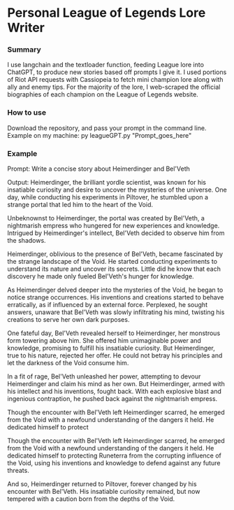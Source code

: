 # Personal League of Legends Lore Writer
### Summary
I use langchain and the textloader function, feeding League lore into ChatGPT, to produce new stories based off prompts I give it. I used portions of Riot API requests with Cassiopeia to fetch mini champion lore along with ally and enemy tips. For the majority of the lore, I web-scraped the official biographies of each champion on the League of Legends website.

### How to use
Download the repository, and pass your prompt in the command line.
Example on my machine: 
py leagueGPT.py "Prompt_goes_here"

### Example
Prompt: Write a concise story about Heimerdinger and Bel'Veth

Output:
Heimerdinger, the brilliant yordle scientist, was known for his insatiable curiosity and desire to uncover the mysteries of the universe. One day, while conducting his experiments in Piltover, he stumbled upon a strange portal that led him to the heart of the Void.

Unbeknownst to Heimerdinger, the portal was created by Bel'Veth, a nightmarish empress who hungered for new experiences and knowledge. Intrigued by Heimerdinger's intellect, Bel'Veth decided to observe him from the shadows.

Heimerdinger, oblivious to the presence of Bel'Veth, became fascinated by the strange landscape of the Void. He started conducting experiments to understand its nature and uncover its secrets. Little did he know that each discovery he made only fueled Bel'Veth's hunger for knowledge.

As Heimerdinger delved deeper into the mysteries of the Void, he began to notice strange occurrences. His inventions and creations started to behave erratically, as if influenced by an external force. Perplexed, he sought answers, unaware that Bel'Veth was slowly infiltrating his mind, twisting his creations to serve her own dark purposes.

One fateful day, Bel'Veth revealed herself to Heimerdinger, her monstrous form towering above him. She offered him unimaginable power and knowledge, promising to fulfill his insatiable curiosity. But Heimerdinger, true to his nature, rejected her offer. He could not betray his principles and let the darkness of the Void consume him.

In a fit of rage, Bel'Veth unleashed her power, attempting to devour Heimerdinger and claim his mind as her own. But Heimerdinger, armed with his intellect and his inventions, fought back. With each explosive blast and ingenious contraption, he pushed back against the nightmarish empress.

Though the encounter with Bel'Veth left Heimerdinger scarred, he emerged from the Void with a newfound understanding of the dangers it held. He dedicated himself to protect

Though the encounter with Bel'Veth left Heimerdinger scarred, he emerged from the Void with a newfound understanding of the dangers it held. He dedicated himself to protecting Runeterra from the corrupting influence of the Void, using his inventions and knowledge to defend against any future threats.

And so, Heimerdinger returned to Piltover, forever changed by his encounter with Bel'Veth. His insatiable curiosity remained, but now tempered with a caution born from the depths of the Void.
